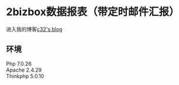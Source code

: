 2bizbox数据报表（带定时邮件汇报）
===============
进入我的博客[c32's blog](http://www.19aq.com/?github)

## 环境
Php 7.0.26</br>
Apache 2.4.29</br>
Thinkphp 5.0.10</br>